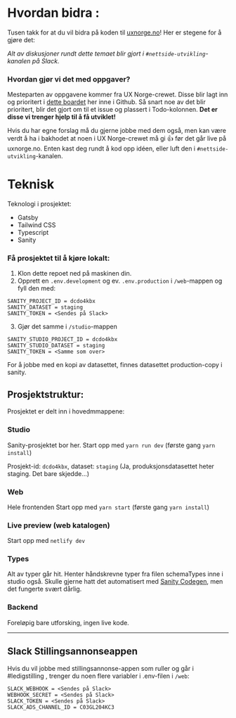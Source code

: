 # Hvordan bidra :
Tusen takk for at du vil bidra på koden til [uxnorge.no](https://uxnorge.no)! Her er stegene for å gjøre det:

*Alt av diskusjoner rundt dette temaet blir gjort i `#nettside-utvikling`-kanalen på Slack.*
### Hvordan gjør vi det med oppgaver?
Mesteparten av oppgavene kommer fra UX Norge-crewet. Disse blir lagt inn og prioritert i [dette boardet](https://github.com/orgs/UX-Norge/projects/1) her inne i Github. Så snart noe av det blir prioritert, blir det gjort om til et issue og plassert i Todo-kolonnen. **Det er disse vi trenger hjelp til å få utviklet!**

Hvis du har egne forslag må du gjerne jobbe med dem også, men kan være verdt å ha i bakhodet at noen i UX Norge-crewet må gi 👍 før det går live på uxnorge.no. Enten kast deg rundt å kod opp idéen, eller luft den i `#nettside-utvikling`-kanalen.

# Teknisk

Teknologi i prosjektet:
-   Gatsby
-   Tailwind CSS
-   Typescript
-   Sanity

### Få prosjektet til å kjøre lokalt:
1. Klon dette repoet ned på maskinen din.
2. Opprett en `.env.development` og ev. `.env.production` i `/web`-mappen og fyll den med:
```
SANITY_PROJECT_ID = dcdo4kbx
SANITY_DATASET = staging
SANITY_TOKEN = <Sendes på Slack>
```
3. Gjør det samme i `/studio`-mappen
```
SANITY_STUDIO_PROJECT_ID = dcdo4kbx
SANITY_STUDIO_DATASET = staging
SANITY_TOKEN = <Samme som over>
```

For å jobbe med en kopi av datasettet, finnes datasettet production-copy i sanity.

## Prosjektstruktur:
Prosjektet er delt inn i hovedmmappene:

### Studio
Sanity-prosjektet bor her. Start opp med `yarn run dev` (første gang `yarn install`)

Prosjekt-id: `dcdo4kbx`, dataset: `staging` (Ja, produksjonsdatasettet heter staging. Det bare skjedde...)

### Web
Hele frontenden Start opp med `yarn start` (første gang `yarn install`)

### Live preview (web katalogen)
Start opp med `netlify dev`

### Types
Alt av typer går hit. Henter håndskrevne typer fra filen schemaTypes inne i studio også. Skulle gjerne hatt det automatisert med [Sanity Codegen](https://www.sanity.io/plugins/sanity-codegen), men det fungerte svært dårlig.

### Backend
Foreløpig bare utforsking, ingen live kode.

---
## Slack Stillingsannonseappen
Hvis du vil jobbe med stillingsannonse-appen som ruller og går i #ledigstilling , trenger du noen flere variabler i .env-filen i `/web`:
```
SLACK_WEBHOOK = <Sendes på Slack>
WEBHOOK_SECRET = <Sendes på Slack>
SLACK_TOKEN = <Sendes på Slack>
SLACK_ADS_CHANNEL_ID = C03GL204KC3
```
